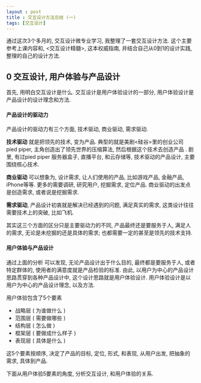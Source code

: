 ```yaml
---
layout : post
title : 交互设计方法总结 (一)
tags: [交互设计]
---
```


通过这次3个多月的, 交互设计微专业学习, 我整理了一套交互设计方法. 这个主要参考上课内容和, <交互设计精髓>, 这本权威指南, 并结合自己从0到1的设计实践, 整理的自己的设计方法. 

##  0 交互设计, 用户体验与产品设计
首先, 用明白交互设计是什么. 
交互设计是用户体验设计的一部分, 用户体验设计是产品设计的设计理念和方法. 

#### 产品设计的驱动力
产品设计的驱动力有三个方面, 技术驱动, 商业驱动, 需求驱动. 

 **技术驱动** 就是把领先的技术, 变为产品. 典型的就是美剧<硅谷>里的创业公司 pied piper, 主角创造出了领先世界的压缩算法, 然后根据这个技术去创造产品 . 剧里, 有过pied piper 服务器盒子, 直播平台, 和云存储等, 技术驱动的产品设计, 主要围绕核心技术. 
 
 **商业驱动** 可以想象为, 设计需求, 让人们使用的产品, 比如游戏产品, 金融产品, iPhone等等. 更多的需要调研, 研究用户, 挖掘需求, 定位产品. 商业驱动的出发点是创造需求, 或者说是挖掘需求. 
 
 **需求驱动**, 产品设计初衷就是解决已经遇到的问题, 满足真实的需求, 这类设计往往需要技术上的突破, 比如飞机. 

其实这三个方面的区分只是主要驱动力的不同, 产品最终还是要服务于人, 满足人的需求, 无论是未挖掘的还是具体的需求; 也都需要一定的甚至是领先的技术支持.

#### 用户体验与产品设计

通过上面的分析 可以发现, 无论产品设计出于什么目的, 最终都是要服务于人, 或者特定群体的, 使用者的满意度就是产品检验的标准. 由此, 以用户为中心的产品设计思路贯穿到各种产品设计中, 这个设计思路就是用户体验设计. 
用户体验设计是以用户为中心的产品设计理念, 以及方法. 

用户体验包含了5个要素

- 战略层 ( 为谁做什么 )
- 范围层 ( 需要做哪些 )
- 结构层 ( 怎么做 )
- 框架层 ( 要做成什么样子 )
- 表现层 ( 具体是什么 )

这5个要素按顺序, 决定了产品的目标, 定位, 形式, 和表现, 从用户出发, 把抽象的需求, 具体到产品. 

下面从用户体验5要素的角度, 分析交互设计, 和用户体验的关系. 
